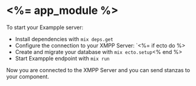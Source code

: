 # <%= app_module %>

To start your Exampple server:

  * Install dependencies with `mix deps.get`
  * Configure the connection to your XMPP Server: `<%= if ecto do %>
  * Create and migrate your database with `mix ecto.setup`<% end %>
  * Start Exampple endpoint with `mix run`

Now you are connected to the XMPP Server and you can send stanzas to your component.
